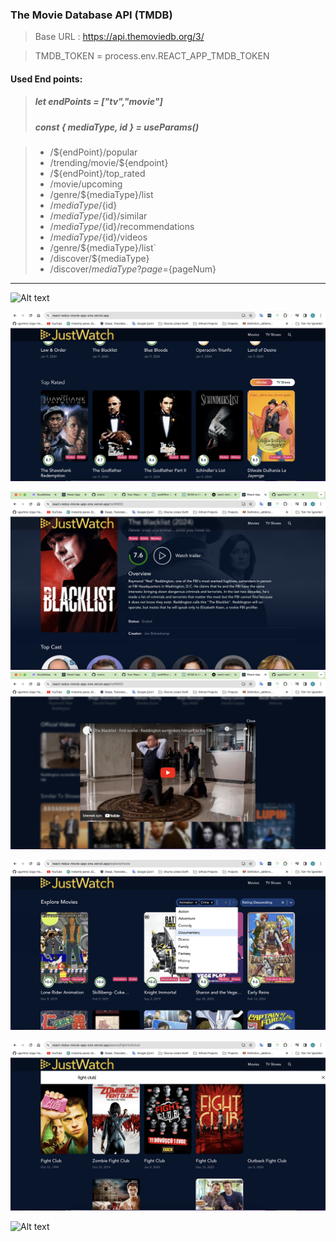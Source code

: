 
### The Movie Database API (TMDB)
> Base URL : https://api.themoviedb.org/3/

> TMDB_TOKEN = process.env.REACT_APP_TMDB_TOKEN

#### Used End points:
> ##### let endPoints = ["tv","movie"]
> #####  const { mediaType, id } = useParams()

> - /${endPoint}/popular
> - /trending/movie/${endpoint}
> - /${endPoint}/top_rated
> - /movie/upcoming
> - /genre/${mediaType}/list
> - /${mediaType}/${id}
> - /${mediaType}/${id}/similar
> - /${mediaType}/${id}/recommendations
> - /${mediaType}/${id}/videos
> - /genre/${mediaType}/list`
> - /discover/${mediaType}
> - /discover/${mediaType}?page=${pageNum}

_______

![Alt text](<readmeImgs/Ekran Resmi 2024-01-09 12.30.29.png>)

![Alt text](<readmeImgs/Ekran Resmi 2024-01-09 12.31.20.png>)

![Alt text](<readmeImgs/Ekran Resmi 2024-01-09 12.33.25.png>)
![Alt text](<readmeImgs/Ekran Resmi 2024-01-09 12.33.50.png>)

![Alt text](<readmeImgs/Ekran Resmi 2024-01-09 12.31.51.png>)

![Alt text](<readmeImgs/Ekran Resmi 2024-01-09 12.32.25.png>)

![Alt text](<readmeImgs/Ekran Resmi 2024-01-09 12.33.03.png>)